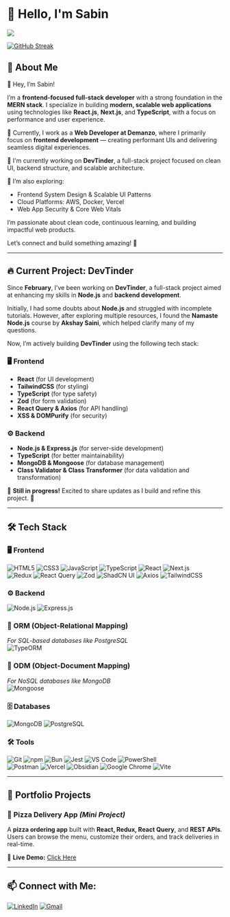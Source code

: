 # 👋 Hello, I'm Sabin  

![](https://komarev.com/ghpvc/?username=sabin-b&color=blue&style=for-the-badge&label=PROFILE+VIEWS)

[![GitHub Streak](https://streak-stats.demolab.com/?user=sabin-b&theme=dark)](https://git.io/streak-stats)

## 🚀 About Me  
👋 Hey, I’m Sabin!

I’m a **frontend-focused full-stack developer** with a strong foundation in the **MERN stack**. I specialize in building **modern, scalable web applications** using technologies like **React.js**, **Next.js**, and **TypeScript**, with a focus on performance and user experience.

💼 Currently, I work as a **Web Developer at Demanzo**, where I primarily focus on **frontend development** — creating performant UIs and delivering seamless digital experiences.

📌 I'm currently working on **DevTinder**, a full-stack project focused on clean UI, backend structure, and scalable architecture.

🧠 I’m also exploring:
- Frontend System Design & Scalable UI Patterns  
- Cloud Platforms: AWS, Docker, Vercel  
- Web App Security & Core Web Vitals  

I’m passionate about clean code, continuous learning, and building impactful web products.

Let’s connect and build something amazing! 🚀

---

## 🔥 Current Project: **DevTinder**  

Since **February**, I’ve been working on **DevTinder**, a full-stack project aimed at enhancing my skills in **Node.js** and **backend development**.  

Initially, I had some doubts about **Node.js** and struggled with incomplete tutorials. However, after exploring multiple resources, I found the **Namaste Node.js** course by **Akshay Saini**, which helped clarify many of my questions.  

Now, I’m actively building **DevTinder** using the following tech stack:  

### 🖥️ **Frontend**  
- **React** (for UI development)  
- **TailwindCSS** (for styling)  
- **TypeScript** (for type safety)  
- **Zod** (for form validation)  
- **React Query & Axios** (for API handling)  
- **XSS & DOMPurify** (for security)  

### ⚙️ **Backend**  
- **Node.js & Express.js** (for server-side development)  
- **TypeScript** (for better maintainability)  
- **MongoDB & Mongoose** (for database management)  
- **Class Validator & Class Transformer** (for data validation and transformation)  

🔨 **Still in progress!** Excited to share updates as I build and refine this project. 🚀  

---

## 🛠️ Tech Stack  

### 🖥️ Frontend  
![HTML5](https://img.shields.io/badge/HTML5-E34F26?style=for-the-badge&logo=html5&logoColor=white) 
![CSS3](https://img.shields.io/badge/CSS3-1572B6?style=for-the-badge&logo=css3&logoColor=white) 
![JavaScript](https://img.shields.io/badge/JavaScript-323330?style=for-the-badge&logo=javascript&logoColor=F7DF1E) 
![TypeScript](https://img.shields.io/badge/TypeScript-007ACC?style=for-the-badge&logo=typescript&logoColor=white) 
![React](https://img.shields.io/badge/React-20232A?style=for-the-badge&logo=react&logoColor=61DAFB) 
![Next.js](https://img.shields.io/badge/Next.js-000000?style=for-the-badge&logo=next.js&logoColor=white)  
![Redux](https://img.shields.io/badge/Redux-764ABC?style=for-the-badge&logo=redux&logoColor=white) 
![React Query](https://img.shields.io/badge/React_Query-FF4154?style=for-the-badge&logo=react-query&logoColor=white) 
![Zod](https://img.shields.io/badge/Zod-1E4AE9?style=for-the-badge&logoColor=white) 
![ShadCN UI](https://img.shields.io/badge/ShadCN_UI-000000?style=for-the-badge&logoColor=white) 
![Axios](https://img.shields.io/badge/Axios-5A29E4?style=for-the-badge) 
![TailwindCSS](https://img.shields.io/badge/TailwindCSS-38B2AC?style=for-the-badge&logo=tailwind-css&logoColor=white)  

### ⚙️ Backend  
![Node.js](https://img.shields.io/badge/Node.js-339933?style=for-the-badge&logo=nodedotjs&logoColor=white) 
![Express.js](https://img.shields.io/badge/Express.js-404D59?style=for-the-badge)  

### 🔄 ORM (Object-Relational Mapping)  
*For SQL-based databases like PostgreSQL*  
![TypeORM](https://img.shields.io/badge/TypeORM-2D3748?style=for-the-badge&logo=typeorm&logoColor=white)  

### 📄 ODM (Object-Document Mapping)  
*For NoSQL databases like MongoDB*  
![Mongoose](https://img.shields.io/badge/Mongoose-880000?style=for-the-badge&logoColor=white)  


### 🗄️ Databases  
![MongoDB](https://img.shields.io/badge/MongoDB-47A248?style=for-the-badge&logo=mongodb&logoColor=white) 
![PostgreSQL](https://img.shields.io/badge/PostgreSQL-316192?style=for-the-badge&logo=postgresql&logoColor=white)  

### 🛠️ Tools  
![Git](https://img.shields.io/badge/Git-F05032?style=for-the-badge&logo=git&logoColor=white) 
![npm](https://img.shields.io/badge/npm-CB3837?style=for-the-badge&logo=npm&logoColor=white) 
![Bun](https://img.shields.io/badge/Bun-000000?style=for-the-badge&logo=bun&logoColor=white) 
![Jest](https://img.shields.io/badge/Jest-C21325?style=for-the-badge&logo=jest&logoColor=white) 
![VS Code](https://img.shields.io/badge/VS%20Code-007ACC?style=for-the-badge&logo=visual-studio-code&logoColor=white) 
![PowerShell](https://img.shields.io/badge/PowerShell-5391FE?style=for-the-badge&logo=powershell&logoColor=white)  
![Postman](https://img.shields.io/badge/Postman-FF6C37?style=for-the-badge&logo=postman&logoColor=white) 
![Vercel](https://img.shields.io/badge/Vercel-000000?style=for-the-badge&logo=vercel&logoColor=white) 
![Obsidian](https://img.shields.io/badge/Obsidian-7C3AED?style=for-the-badge&logo=obsidian&logoColor=white) 
![Google Chrome](https://img.shields.io/badge/Chrome-4285F4?style=for-the-badge&logo=google-chrome&logoColor=white) 
![Vite](https://img.shields.io/badge/Vite-646CFF?style=for-the-badge&logo=vite&logoColor=white)  

---

## 🌟 Portfolio Projects  

### 🍕 **Pizza Delivery App** *(Mini Project)*  
A **pizza ordering app** built with **React, Redux, React Query**, and **REST APIs**.  
Users can browse the menu, customize their orders, and track deliveries in real-time.  

🔗 **Live Demo:** [Click Here](https://redux-thunk-toolkit-advanced.vercel.app/)  

---

## 📫 Connect with Me:
[![LinkedIn](https://img.shields.io/badge/LinkedIn-0077B5?style=for-the-badge&logo=linkedin&logoColor=white)](https://www.linkedin.com/in/sabinb-developer/)
[![Gmail](https://img.shields.io/badge/Gmail-D14836?style=for-the-badge&logo=gmail&logoColor=white)](mailto:sabinb1998sabinb@gmail.com)  
